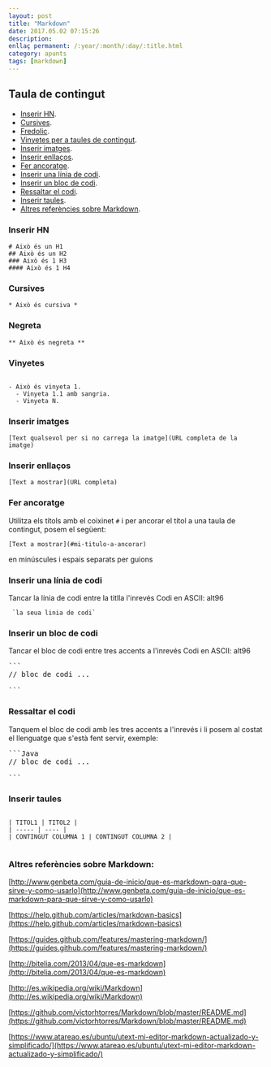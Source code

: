 ```yaml
---
layout: post
title: "Markdown"
date: 2017.05.02 07:15:26
description:
enllaç permanent: /:year/:month/:day/:title.html
category: apunts
tags: [markdown]
---
```


## Taula de contingut

- [Inserir HN](#inserir-hn).
- [Cursives](#cursives).
- [Fredolic](#negreta).
- [Vinyetes per a taules de contingut](#vinyetes).
- [Inserir imatges](#inserir-imatges).
- [Inserir enllaços](#inserir-enllaços).
- [Fer ancoratge](#fer-ancoratge).
- [Inserir una línia de codi](#inserir-una-línia-de-codi).
- [Inserir un bloc de codi](#inserir-un-bloc-de-codi).
- [Ressaltar el codi](#ressaltar-el-codi).
- [Inserir taules](#inserir-taules).
- [Altres referències sobre Markdown](#altres-referències-sobre-markdown).

### Inserir HN

```Plain
# Això és un H1
## Això és un H2
### Això és 1 H3
#### Això és 1 H4
```

### Cursives

`* Això és cursiva *`

### Negreta

`** Això és negreta **`

### Vinyetes

```Plain

- Això és vinyeta 1.
  - Vinyeta 1.1 amb sangria.
  - Vinyeta N.
```

### Inserir imatges

`[Text qualsevol per si no carrega la imatge](URL completa de la imatge)`

### Inserir enllaços

`[Text a mostrar](URL completa)`

### Fer ancoratge

Utilitza els títols amb el coixinet `#` i per ancorar el títol a una taula de contingut, posem el següent:

`[Text a mostrar](#mi-titulo-a-ancorar)`

en minúscules i espais separats per guions

### Inserir una línia de codi

Tancar la línia de codi entre la titlla l'inrevés Codi en ASCII: alt96



<pre><code> `la seua linia de codi` </code></pre>

### Inserir un bloc de codi

Tancar el bloc de codi entre tres accents a l'inrevés Codi en ASCII: alt96

<pre>
```
// bloc de codi ...

```
</pre>


### Ressaltar el codi

Tanquem el bloc de codi amb les tres accents a l'inrevés i li posem al costat el llenguatge que s'està fent servir, exemple:

<pre>
```Java
// bloc de codi ...

```
</pre>

### Inserir taules

```Plain

| TITOL1 | TITOL2 |
| ----- | ---- |
| CONTINGUT COLUMNA 1 | CONTINGUT COLUMNA 2 |


```

### Altres referències sobre Markdown:

[http://www.genbeta.com/guia-de-inicio/que-es-markdown-para-que-sirve-y-como-usarlo](http://www.genbeta.com/guia-de-inicio/que-es-markdown-para-que-sirve-y-como-usarlo)

[https://help.github.com/articles/markdown-basics](https://help.github.com/articles/markdown-basics)

[https://guides.github.com/features/mastering-markdown/](https://guides.github.com/features/mastering-markdown/)

[http://bitelia.com/2013/04/que-es-markdown](http://bitelia.com/2013/04/que-es-markdown)

[http://es.wikipedia.org/wiki/Markdown](http://es.wikipedia.org/wiki/Markdown)

[https://github.com/victorhtorres/Markdown/blob/master/README.md](https://github.com/victorhtorres/Markdown/blob/master/README.md)

[https://www.atareao.es/ubuntu/utext-mi-editor-markdown-actualizado-y-simplificado/](https://www.atareao.es/ubuntu/utext-mi-editor-markdown-actualizado-y-simplificado/)

